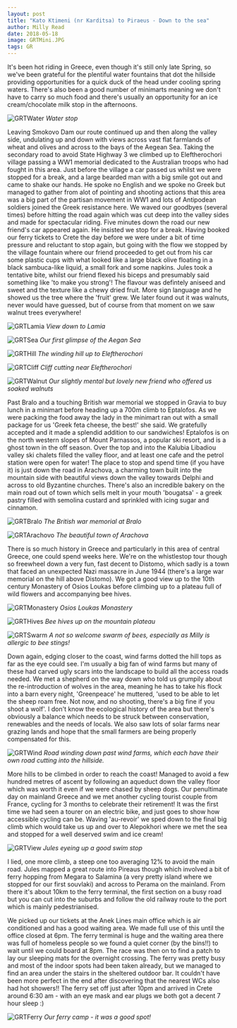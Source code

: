 ```yaml
---
layout: post
title: "Kato Ktimeni (nr Karditsa) to Piraeus - Down to the sea"
author: Milly Read
date: 2018-05-18
image: GRTMini.JPG
tags: GR
---
```


It's been hot riding in Greece, even though it's still only late Spring, so we've been grateful for the plentiful water fountains that dot the hillside providing opportunities for a quick duck of the head under cooling spring waters. There's also been a good number of minimarts meaning we don't have to carry so much food and there's usually an opportunity for an ice cream/chocolate milk stop in the afternoons.

![GRTWater](assets/img/GRTWater.JPG) *Water stop*

Leaving Smokovo Dam our route continued up and then along the valley side, undulating up and down with views across vast flat farmlands of wheat and olives and across to the bays of the Aegean Sea. Taking the secondary road to avoid State Highway 3 we climbed up to Eleftherochori village passing a WW1 memorial dedicated to the Australian troops who had fought in this area. Just before the village a car passed us whilst we were stopped for a break, and a large bearded man with a big smile got out and came to shake our hands. He spoke no English and we spoke no Greek but managed to gather from alot of pointing and shooting actions that this area was a big part of the partisan movement in WW1 and lots of Antipodean soldiers joined the Greek resistance here. We waved our goodbyes (several times) before hitting the road again which was cut deep into the valley sides and made for spectacular riding. Five minutes down the road our new friend's car appeared again. He insisted we stop for a break. Having booked our ferry tickets to Crete the day before we were under a bit of time pressure and reluctant to stop again, but going with the flow we stopped by the village fountain where our friend proceeded to get out from his car some plastic cups with what looked like a large black olive floating in a black sambuca-like liquid, a small fork and some napkins. Jules took a tentative bite, whilst our friend flexed his biceps and presumably said something like 'to make you strong'! The flavour was defintely aniseed and sweet and the texture like a chewy dried fruit. More sign language and he showed us the tree where the 'fruit' grew. We later found out it was walnuts, never would have guessed, but of course from that moment on we saw walnut trees everywhere!

![GRTLamia](assets/img/GRTLamia.jpg) *View down to Lamia*

![GRTSea](assets/img/GRTSea.JPG) *Our first glimpse of the Aegan Sea*

![GRTHill](assets/img/GRTHill.jpg) *The winding hill up to Eleftherochori*

![GRTCliff](assets/img/GRTCliff.jpg) *Cliff cutting near Eleftherochori*

![GRTWalnut](assets/img/GRTWalnut.jpg) *Our slightly mental but lovely new friend who offered us soaked walnuts*

Past Bralo and a touching British war memorial we stopped in Gravia to buy lunch in a minimart before heading up a 700m climb to Eptalofos. As we were packing the food away the lady in the minimart ran out with a small package for us 'Greek feta cheese, the best!' she said. We gratefully accepted and it made a splendid addition to our sandwiches! Eptalofos is on the north western slopes of Mount Parnassos, a popular ski resort, and is a ghost town in the off season. Over the top and into the Kalubia Libadiou valley ski chalets filled the valley floor, and at least one cafe and the petrol station were open for water! The place to stop and spend time (if you have it) is just down the road in Arachova, a charming town built into the mountain side with beautiful views down the valley towards Delphi and across to old Byzantine churches. There's also an incredible bakery on the main road out of town which sells melt in your mouth 'bougatsa' - a greek pastry filled with semolina custard and sprinkled with icing sugar and cinnamon.

![GRTBralo](assets/img/GRTBralo.JPG) *The British war memorial at Bralo*

![GRTArachovo](assets/img/GRTArachovo.JPG) *The beautiful town of Arachova*

There is so much history in Greece and particularly in this area of central Greece, one could spend weeks here. We're on the whistlestop tour though so freewheel down a very fun, fast decent to Distomo, which sadly is a town that faced an unexpected Nazi massacre in June 1944 (there's a large war memorial on the hill above Distomo). We got a good view up to the 10th century Monastery of Osios Loukas before climbing up to a plateau full of wild flowers and accompanying bee hives. 

![GRTMonastery](assets/img/GRTMonastery.JPG) *Osios Loukas Monastery*

![GRTHives](assets/img/GRTHives.JPG) *Bee hives up on the mountain plateau*

![GRTSwarm](assets/img/GRTSwarm.JPG) *A not so welcome swarm of bees, especially as Milly is allergic to bee stings!*

Down again, edging closer to the coast, wind farms dotted the hill tops as far as the eye could see. I'm usually a big fan of wind farms but many of these had carved ugly scars into the landscape to build all the access roads needed. We met a shepherd on the way down who told us grumpily about the re-introduction of wolves in the area, meaning he has to take his flock into a barn every night, 'Greenpeace' he muttered, 'used to be able to let the sheep roam free. Not now, and no shooting, there's a big fine if you shoot a wolf'. I don't know the ecological history of the area but there's obviously a balance which needs to be struck between conservation, renewables and the needs of locals. We also saw lots of solar farms near grazing lands and hope that the small farmers are being properly compensated for this.

![GRTWind](assets/img/GRTWind.jpg) *Road winding down past wind farms, which each have their own road cutting into the hillside.*

More hills to be climbed in order to reach the coast! Managed to avoid a few hundred metres of ascent by following an aqueduct down the valley floor which was worth it even if we were chased by sheep dogs. Our penultimate day on mainland Greece and we met another cycling tourist couple from France, cycling for 3 months to celebrate their retirement! It was the first time we had seen a tourer on an electric bike, and just goes to show how accessible cycling can be. Waving 'au-revoir' we sped down to the final big climb which would take us up and over to Alepokhori where we met the sea and stopped for a well deserved swim and ice cream!

![GRTView](assets/img/GRTView.jpg) *Jules eyeing up a good swim stop*

I lied, one more climb, a steep one too averaging 12% to avoid the main road. Jules mapped a great route into Pireaus though which involved a bit of ferry hopping from Megara to Salamina (a very pretty island where we stopped for our first souvlaki) and across to Perama on the mainland. From there it's about 10km to the ferry terminal, the first section on a busy road but you can cut into the suburbs and follow the old railway route to the port which is mainly pedestrianised. 

We picked up our tickets at the Anek Lines main office which is air conditioned and has a good waiting area. We made full use of this until the office closed at 6pm. The ferry terminal is huge and the waiting area there was full of homeless people so we found a quiet corner (by the bins!!) to wait until we could board at 8pm. The race was then on to find a patch to lay our sleeping mats for the overnight crossing. The ferry was pretty busy and most of the indoor spots had been taken already, but we managed to find an area under the stairs in the sheltered outdoor bar. It couldn't have been more perfect in the end after discovering that the nearest WCs also had hot showers!! The ferry set off just after 10pm and arrived in Crete around 6:30 am - with an eye mask and ear plugs we both got a decent 7 hour sleep :)

![GRTFerry](assets/img/GRTFerry.jpg) *Our ferry camp - it was a good spot!*
